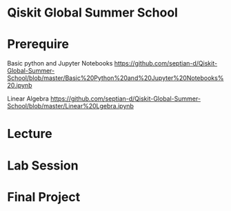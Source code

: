 # Qiskit Global Summer School


# Prerequire
Basic python and Jupyter Notebooks
https://github.com/septian-d/Qiskit-Global-Summer-School/blob/master/Basic%20Python%20and%20Jupyter%20Notebooks%20.ipynb

Linear Algebra https://github.com/septian-d/Qiskit-Global-Summer-School/blob/master/Linear%20Lgebra.ipynb

# Lecture



# Lab Session



# Final Project
